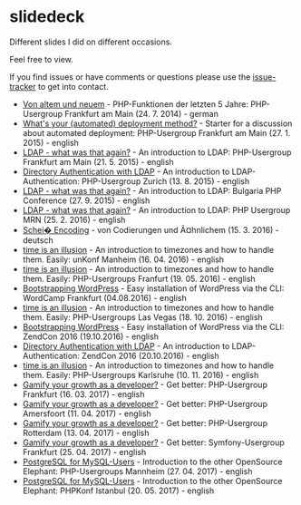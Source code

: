 slidedeck
=========

Different slides I did on different occasions.

Feel free to view. 

If you find issues or have comments or questions please use the [issue-tracker](https://github.com/heiglandreas/slidedeck/issues) to get into contact.

 * [Von altem und neuem](http://cdn.rawgit.com/heiglandreas/slidedeck/master/NewLanguageFeaturesUntilPHP56/index.html) - PHP-Funktionen der letzten 5 Jahre: PHP-Usergroup Frankfurt am Main (24. 7. 2014) - german
 * [What's your (automated) deployment method?](http://cdn.rawgit.com/heiglandreas/slidedeck/master/WhatsYour_automated_DeploymentMethod/index_online.html) - Starter for a discussion about automated deployment: PHP-Usergroup Frankfurt am Main (27. 1. 2015) - english
 * [LDAP - what was that again?](http://rawgit.com/heiglandreas/slidedeck/master/LDAP%20-%20what%20was%20that%20again%3F/20150521%20-%20phpugffm/index_online.html) - An introduction to LDAP: PHP-Usergroup Frankfurt am Main (21. 5. 2015) - english
 * [Directory Authentication with LDAP](http://rawgit.com/heiglandreas/slidedeck/master/Directory_Authentication_with_LDAP/20150813%20-%20zurichphp/index_online.html) - An introduction to LDAP-Authentication: PHP-Usergroup Zurich (13. 8. 2015) - english
 * [LDAP - what was that again?](http://rawgit.com/heiglandreas/slidedeck/master/LDAP%20-%20what%20was%20that%20again%3F/20150927%20-%20bgphp/index_online.html) - An introduction to LDAP: Bulgaria PHP Conference (27. 9. 2015) - english
 * [LDAP - what was that again?](http://rawgit.com/heiglandreas/slidedeck/master/LDAP%20-%20what%20was%20that%20again%3F/20160225%20-%20phpugmrn/index_online.html) - An introduction to LDAP: PHP Usergroup MRN (25. 2. 2016) - english
 * [Schei� Encoding](http://rawgit.com/heiglandreas/slidedeck/master/Schei_Encoding/20160315%20-phpugmuenster/index_online.html) - von Codierungen und Ã¤hnlichem (15. 3. 2016) - deutsch
 * [time is an illusion](http://rawgit.com/heiglandreas/slidedeck/master/time_is_an_illusion/20160416-unkonf/index_online.html) - An introduction to timezones and how to handle them. Easily: unKonf Manheim (16. 04. 2016) - english
 * [time is an illusion](http://rawgit.com/heiglandreas/slidedeck/master/time_is_an_illusion/20160519-phpugffm/index_online.html) - An introduction to timezones and how to handle them. Easily: PHP-Usergroups Franfurt (19. 05. 2016) - english
 * [Bootstrapping WordPress](http://rawgit.com/heiglandreas/slidedeck/master/bootstrapping_wordpress/20160904-wordcamp_frankfurt/index_online.html) - Easy installation of WordPress via the CLI: WordCamp Frankfurt (04.08.2016) - english
 * [time is an illusion](http://rawgit.com/heiglandreas/slidedeck/master/time_is_an_illusion/20161018-phpvegas/index_online.html) - An introduction to timezones and how to handle them. Easily: PHP-Usergroups Las Vegas (18. 10. 2016) - english
 * [Bootstrapping WordPress](http://rawgit.com/heiglandreas/slidedeck/master/bootstrapping_wordpress/20161020-zendcon_las_vegas/index_online.html) - Easy installation of WordPress via the CLI: ZendCon 2016 (19.10.2016) - english
 * [Directory Authentication with LDAP](http://rawgit.com/heiglandreas/slidedeck/master/Directory_Authentication_with_LDAP/20161019%20-%20zendcon/index_online.html) - An introduction to LDAP-Authentication: ZendCon 2016 (20.10.2016) - english
 * [time is an illusion](http://rawgit.com/heiglandreas/slidedeck/master/time_is_an_illusion/20161110-phpugka/index_online.html) - An introduction to timezones and how to handle them. Easily: PHP-Usergroups Karlsruhe (10. 11. 2016) - english
 * [Gamify your growth as a developer?](http://rawgit.com/heiglandreas/slidedeck/master/GamifyYourGrowthAsDeveloper/20170316-phpugffm/index_online.html) - Get better: PHP-Usergroup Frankfurt (16. 03. 2017) - english
 * [Gamify your growth as a developer?](http://rawgit.com/heiglandreas/slidedeck/master/GamifyYourGrowthAsDeveloper/20170411-phpamersfoort/index_online.html) - Get better: PHP-Usergroup Amersfoort (11. 04. 2017) - english
 * [Gamify your growth as a developer?](http://rawgit.com/heiglandreas/slidedeck/master/GamifyYourGrowthAsDeveloper/20170413-010php/index_online.html) - Get better: PHP-Usergroup Rotterdam (13. 04. 2017) - english
 * [Gamify your growth as a developer?](http://rawgit.com/heiglandreas/slidedeck/master/GamifyYourGrowthAsDeveloper/20170425-symfonyffm/index_online.html) - Get better: Symfony-Usergroup Frankfurt (25. 04. 2017) - english
 * [PostgreSQL for MySQL-Users](http://rawgit.com/heiglandreas/slidedeck/master/postgresqlForMysqlUsers/20170427-phpugmrn/index_online.html) - Introduction to the other OpenSource Elephant: PHP-Usergroups Mannheim (27. 04. 2017) - english
 * [PostgreSQL for MySQL-Users](http://rawgit.com/heiglandreas/slidedeck/master/postgresqlForMysqlUsers/20170520-PHPKonf/index_online.html) - Introduction to the other OpenSource Elephant: PHPKonf Istanbul (20. 05. 2017) - english
